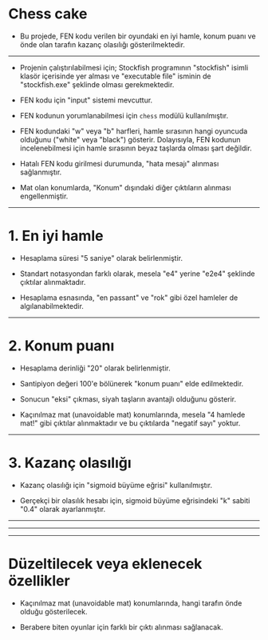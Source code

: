 # Chess cake

- Bu projede, FEN kodu verilen bir oyundaki en iyi hamle, konum puanı ve önde olan tarafın kazanç olasılığı gösterilmektedir.

***

- Projenin çalıştırılabilmesi için; Stockfish programının "stockfish" isimli klasör içerisinde yer alması ve "executable file" isminin de "stockfish.exe" şeklinde olması gerekmektedir.

- FEN kodu için "input" sistemi mevcuttur.

- FEN kodunun yorumlanabilmesi için `chess` modülü kullanılmıştır.

- FEN kodundaki "w" veya "b" harfleri, hamle sırasının hangi oyuncuda olduğunu ("white" veya "black") gösterir. Dolayısıyla, FEN kodunun incelenebilmesi için hamle sırasının beyaz taşlarda olması şart değildir.

- Hatalı FEN kodu girilmesi durumunda, "hata mesajı" alınması sağlanmıştır.

- Mat olan konumlarda, "Konum" dışındaki diğer çıktıların alınması engellenmiştir.

***

# 1. En iyi hamle

- Hesaplama süresi "5 saniye" olarak belirlenmiştir.

- Standart notasyondan farklı olarak, mesela "e4" yerine "e2e4" şeklinde çıktılar alınmaktadır.

- Hesaplama esnasında, "en passant" ve "rok" gibi özel hamleler de algılanabilmektedir.

***

# 2. Konum puanı

- Hesaplama derinliği "20" olarak belirlenmiştir.

- Santipiyon değeri 100'e bölünerek "konum puanı" elde edilmektedir.

- Sonucun "eksi" çıkması, siyah taşların avantajlı olduğunu gösterir.

- Kaçınılmaz mat (unavoidable mat) konumlarında, mesela "4 hamlede mat!" gibi çıktılar alınmaktadır ve bu çıktılarda "negatif sayı" yoktur.

***

# 3. Kazanç olasılığı

- Kazanç olasılığı için "sigmoid büyüme eğrisi" kullanılmıştır.

- Gerçekçi bir olasılık hesabı için, sigmoid büyüme eğrisindeki "k" sabiti "0.4" olarak ayarlanmıştır.

***
***
***

# Düzeltilecek veya eklenecek özellikler

- Kaçınılmaz mat (unavoidable mat) konumlarında, hangi tarafın önde olduğu gösterilecek.

- Berabere biten oyunlar için farklı bir çıktı alınması sağlanacak.